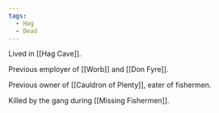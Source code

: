 ```yaml
---
tags:
  - Hag
  - Dead
---
```


Lived in [[Hag Cave]].

Previous employer of [[Worb]] and [[Don Fyre]].

Previous owner of [[Cauldron of Plenty]], eater of fishermen.

Killed by the gang during [[Missing Fishermen]].